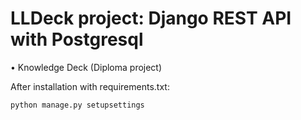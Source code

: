 # LLDeck project: Django REST API with Postgresql
• Knowledge Deck (Diploma project)



After installation with requirements.txt:
```shell
python manage.py setupsettings
```
